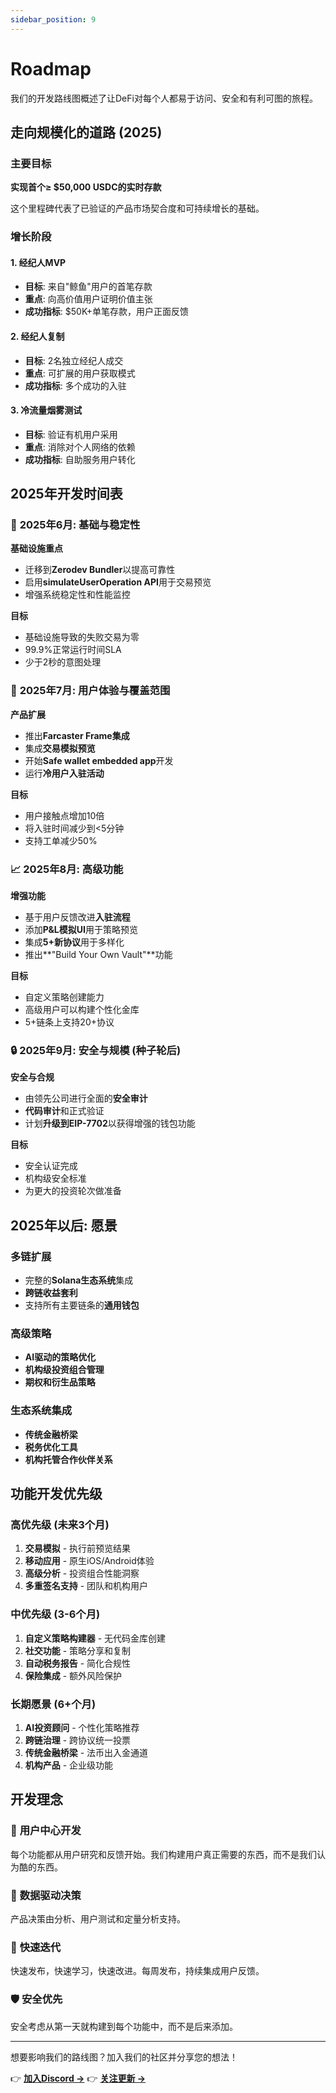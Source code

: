 ```yaml
---
sidebar_position: 9
---
```


# Roadmap

我们的开发路线图概述了让DeFi对每个人都易于访问、安全和有利可图的旅程。

## 走向规模化的道路 (2025)

### 主要目标

**实现首个≥ $50,000 USDC的实时存款**

这个里程碑代表了已验证的产品市场契合度和可持续增长的基础。

### 增长阶段

#### 1. **经纪人MVP**

- **目标**: 来自"鲸鱼"用户的首笔存款
- **重点**: 向高价值用户证明价值主张
- **成功指标**: $50K+单笔存款，用户正面反馈

#### 2. **经纪人复制**

- **目标**: 2名独立经纪人成交
- **重点**: 可扩展的用户获取模式
- **成功指标**: 多个成功的入驻

#### 3. **冷流量烟雾测试**

- **目标**: 验证有机用户采用
- **重点**: 消除对个人网络的依赖
- **成功指标**: 自助服务用户转化

## 2025年开发时间表

### 🔧 **2025年6月: 基础与稳定性**

**基础设施重点**

- 迁移到**Zerodev Bundler**以提高可靠性
- 启用**simulateUserOperation API**用于交易预览
- 增强系统稳定性和性能监控

**目标**

- 基础设施导致的失败交易为零
- 99.9%正常运行时间SLA
- 少于2秒的意图处理

### 🚀 **2025年7月: 用户体验与覆盖范围**

**产品扩展**

- 推出**Farcaster Frame集成**
- 集成**交易模拟预览**
- 开始**Safe wallet embedded app**开发
- 运行**冷用户入驻活动**

**目标**

- 用户接触点增加10倍
- 将入驻时间减少到&lt;5分钟
- 支持工单减少50%

### 📈 **2025年8月: 高级功能**

**增强功能**

- 基于用户反馈改进**入驻流程**
- 添加**P&L模拟UI**用于策略预览
- 集成**5+新协议**用于多样化
- 推出**"Build Your Own Vault"**功能

**目标**

- 自定义策略创建能力
- 高级用户可以构建个性化金库
- 5+链条上支持20+协议

### 🔒 **2025年9月: 安全与规模 (种子轮后)**

**安全与合规**

- 由领先公司进行全面的**安全审计**
- **代码审计**和正式验证
- 计划**升级到EIP-7702**以获得增强的钱包功能

**目标**

- 安全认证完成
- 机构级安全标准
- 为更大的投资轮次做准备

## 2025年以后: 愿景

### 多链扩展

- 完整的**Solana生态系统**集成
- **跨链收益套利**
- 支持所有主要链条的**通用钱包**

### 高级策略

- **AI驱动的策略优化**
- **机构级投资组合管理**
- **期权和衍生品策略**

### 生态系统集成

- **传统金融桥梁**
- **税务优化工具**
- **机构托管合作伙伴关系**

## 功能开发优先级

### 高优先级 (未来3个月)

1. **交易模拟** - 执行前预览结果
2. **移动应用** - 原生iOS/Android体验
3. **高级分析** - 投资组合性能洞察
4. **多重签名支持** - 团队和机构用户

### 中优先级 (3-6个月)

1. **自定义策略构建器** - 无代码金库创建
2. **社交功能** - 策略分享和复制
3. **自动税务报告** - 简化合规性
4. **保险集成** - 额外风险保护

### 长期愿景 (6+个月)

1. **AI投资顾问** - 个性化策略推荐
2. **跨链治理** - 跨协议统一投票
3. **传统金融桥梁** - 法币出入金通道
4. **机构产品** - 企业级功能

## 开发理念

### 🎯 **用户中心开发**

每个功能都从用户研究和反馈开始。我们构建用户真正需要的东西，而不是我们认为酷的东西。

### 🔬 **数据驱动决策**

产品决策由分析、用户测试和定量分析支持。

### 🚀 **快速迭代**

快速发布，快速学习，快速改进。每周发布，持续集成用户反馈。

### 🛡️ **安全优先**

安全考虑从第一天就构建到每个功能中，而不是后来添加。

---

想要影响我们的路线图？加入我们的社区并分享您的想法！

👉 **[加入Discord →](https://discord.gg/zap-pilot)** 👉 **[关注更新 →](https://x.com/zapPilot)**

